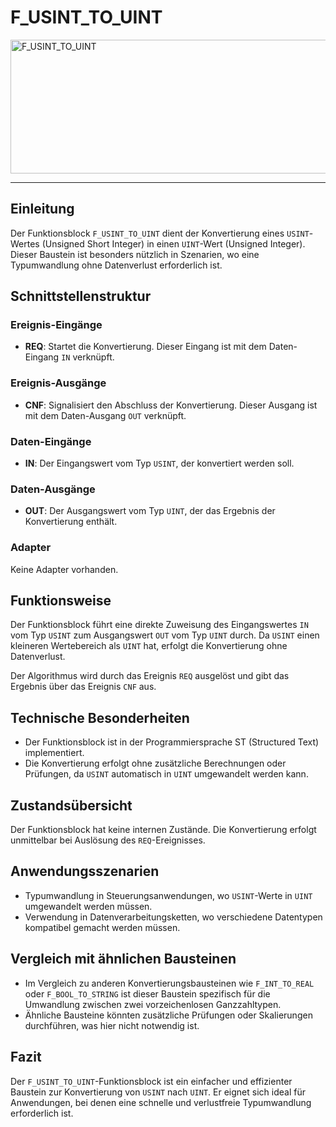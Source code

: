 # F_USINT_TO_UINT

<img width="1453" height="214" alt="F_USINT_TO_UINT" src="https://github.com/user-attachments/assets/50a399dd-73aa-4f6f-aff9-6b747efe0874" />

* * * * * * * * * *
## Einleitung
Der Funktionsblock `F_USINT_TO_UINT` dient der Konvertierung eines `USINT`-Wertes (Unsigned Short Integer) in einen `UINT`-Wert (Unsigned Integer). Dieser Baustein ist besonders nützlich in Szenarien, wo eine Typumwandlung ohne Datenverlust erforderlich ist.

## Schnittstellenstruktur

### **Ereignis-Eingänge**
- **REQ**: Startet die Konvertierung. Dieser Eingang ist mit dem Daten-Eingang `IN` verknüpft.

### **Ereignis-Ausgänge**
- **CNF**: Signalisiert den Abschluss der Konvertierung. Dieser Ausgang ist mit dem Daten-Ausgang `OUT` verknüpft.

### **Daten-Eingänge**
- **IN**: Der Eingangswert vom Typ `USINT`, der konvertiert werden soll.

### **Daten-Ausgänge**
- **OUT**: Der Ausgangswert vom Typ `UINT`, der das Ergebnis der Konvertierung enthält.

### **Adapter**
Keine Adapter vorhanden.

## Funktionsweise
Der Funktionsblock führt eine direkte Zuweisung des Eingangswertes `IN` vom Typ `USINT` zum Ausgangswert `OUT` vom Typ `UINT` durch. Da `USINT` einen kleineren Wertebereich als `UINT` hat, erfolgt die Konvertierung ohne Datenverlust.

Der Algorithmus wird durch das Ereignis `REQ` ausgelöst und gibt das Ergebnis über das Ereignis `CNF` aus.

## Technische Besonderheiten
- Der Funktionsblock ist in der Programmiersprache ST (Structured Text) implementiert.
- Die Konvertierung erfolgt ohne zusätzliche Berechnungen oder Prüfungen, da `USINT` automatisch in `UINT` umgewandelt werden kann.

## Zustandsübersicht
Der Funktionsblock hat keine internen Zustände. Die Konvertierung erfolgt unmittelbar bei Auslösung des `REQ`-Ereignisses.

## Anwendungsszenarien
- Typumwandlung in Steuerungsanwendungen, wo `USINT`-Werte in `UINT` umgewandelt werden müssen.
- Verwendung in Datenverarbeitungsketten, wo verschiedene Datentypen kompatibel gemacht werden müssen.

## Vergleich mit ähnlichen Bausteinen
- Im Vergleich zu anderen Konvertierungsbausteinen wie `F_INT_TO_REAL` oder `F_BOOL_TO_STRING` ist dieser Baustein spezifisch für die Umwandlung zwischen zwei vorzeichenlosen Ganzzahltypen.
- Ähnliche Bausteine könnten zusätzliche Prüfungen oder Skalierungen durchführen, was hier nicht notwendig ist.

## Fazit
Der `F_USINT_TO_UINT`-Funktionsblock ist ein einfacher und effizienter Baustein zur Konvertierung von `USINT` nach `UINT`. Er eignet sich ideal für Anwendungen, bei denen eine schnelle und verlustfreie Typumwandlung erforderlich ist.
